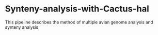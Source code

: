 # Synteny-analysis-with-Cactus-hal
This pipeline describes the method of multiple avian genome analysis and synteny analysis 
